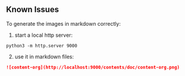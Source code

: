 ## Known Issues

To generate the images in markdown correctly:

1. start a local http server:

```shell
python3 -m http.server 9000
```

2. use it in markdown files:

```markdown
![content-org](http://localhost:9000/contents/doc/content-org.png)
```
